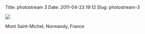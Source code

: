 Title: photostream 3
Date: 2011-04-23 19:12
Slug: photostream-3

[![](http://martinfowler.com/photos/3.jpg)](http://martinfowler.com/photos/3.html)

</p>

</p>

Mont Saint-Michel, Normandy, France

</p>

